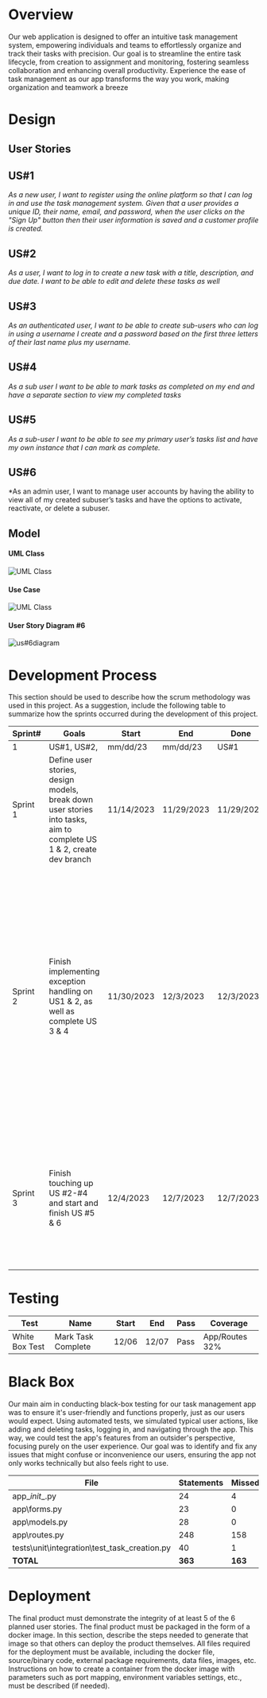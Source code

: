 # Overview

Our web application is designed to offer an intuitive task management system, empowering individuals and teams to effortlessly organize and track their tasks with precision. Our goal is to streamline the entire task lifecycle, from creation to assignment and monitoring, fostering seamless collaboration and enhancing overall productivity. Experience the ease of task management as our app transforms the way you work, making organization and teamwork a breeze  

# Design

## User Stories

## US#1

*As a new user, I want to register using the online platform so that I can log in and use the task management system. Given that a user provides a unique ID, their name, email, and password, when the user clicks on the "Sign Up" button then their user information is saved and a customer profile is created.*

## US#2

*As a user, I want to log in to create a new task with a title, description, and due date. I want to be able to edit and delete these tasks as well*

## US#3

*As an authenticated user, I want to be able to create sub-users who can log in using a username I create and a password based on the first three letters of their last name plus my username.*
  

## US#4

*As a sub user I want to be able to mark tasks as completed on my end and have a separate section to view my completed tasks* 
 

## US#5

*As a sub-user I want to be able to see my primary user’s tasks list and have my own instance that I can mark as complete.*

## US#6

*As an admin user, I want to manage user accounts by having the ability to view all of my created subuser’s tasks and have the options to activate, reactivate, or delete a subuser.

## Model 

#### UML Class

![UML Class](pics/uml2.png)

#### Use Case

![UML Class](pics/usecase3.png)

#### User Story Diagram #6

![us#6diagram](https://github.com/IrisRuz/finalSyntaxErrorz/assets/123419631/78f05fd6-219e-4c43-a4ea-73da10768d9c)

# Development Process 

This section should be used to describe how the scrum methodology was used in this project. As a suggestion, include the following table to summarize how the sprints occurred during the development of this project.

|Sprint#|Goals|Start|End|Done|Observations|
|---|---|---|---|---|---|
|1|US#1, US#2,|mm/dd/23|mm/dd/23|US#1|...|
|Sprint 1|Define user stories, design models, break down user stories into tasks, aim to complete US 1 & 2, create dev branch|11/14/2023|11/29/2023|11/29/2023|Observations: The majority of the group has not touched the project and this was discussed in meetings on several occasions|
|Sprint 2|Finish implementing exception handling on US1 & 2, as well as complete US 3 & 4|11/30/2023|12/3/2023|12/3/2023|Observations: This sprint was a struggle still and there was no participation this sprint from Iris, Gabriel, or Brendan;Tyler and Chris found it helpful to assign each other tasks and rely on each other in order starting getting more work done due to the lack luster performance so far from team.|
|Sprint 3| Finish touching up US #2-#4 and start and finish US #5 & 6|12/4/2023|12/7/2023|12/7/2023|Observations: This sprint had a little bit of participation from all members to complete finish touches on the project and was the best sprint by far|


# Testing 

| Test             | Name             | Start | End   | Pass  | Coverage      |
|------------------|------------------|-------|-------|-------|---------------|
| White Box Test   | Mark Task Complete | 12/06 | 12/07 | Pass  | App/Routes 32% |

# Black Box
Our main aim in conducting black-box testing for our task management app was to ensure it's user-friendly and functions properly, just as our users would expect. Using automated tests, we simulated typical user actions, like adding and deleting tasks, logging in, and navigating through the app. This way, we could test the app's features from an outsider's perspective, focusing purely on the user experience. Our goal was to identify and fix any issues that might confuse or inconvenience our users, ensuring the app not only works technically but also feels right to use.

| File                                         | Statements | Missed | Coverage |
|----------------------------------------------|------------|--------|----------|
| app\__init__.py                              | 24         | 4      | 83%      |
| app\forms.py                                 | 23         | 0      | 100%     |
| app\models.py                                | 28         | 0      | 100%     |
| app\routes.py                                | 248        | 158    | 36%      |
| tests\unit\integration\test_task_creation.py | 40         | 1      | 98%      |
| **TOTAL**                                    | **363**    | **163**| **55%**  |


# Deployment 

The final product must demonstrate the integrity of at least 5 of the 6 planned user stories. The final product must be packaged in the form of a docker image. In this section, describe the steps needed to generate that image so that others can deploy the product themselves. All files required for the deployment must be available, including the docker file, source/binary code, external package requirements, data files, images, etc. Instructions on how to create a container from the docker image with parameters such as port mapping, environment variables settings, etc., must be described (if needed). 
